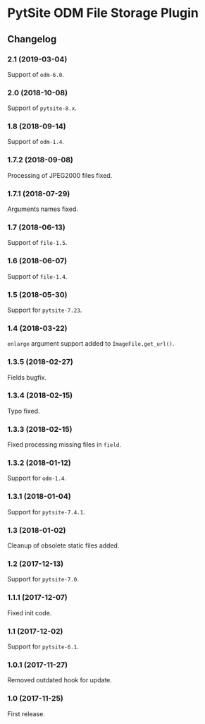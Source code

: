 # PytSite ODM File Storage Plugin


## Changelog


### 2.1 (2019-03-04)

Support of `odm-6.0`.


### 2.0 (2018-10-08)

Support of `pytsite-8.x`.


### 1.8 (2018-09-14)

Support of `odm-1.4`.


### 1.7.2 (2018-09-08)

Processing of JPEG2000 files fixed.


### 1.7.1 (2018-07-29)

Arguments names fixed.


### 1.7 (2018-06-13)

Support of `file-1.5`.


### 1.6 (2018-06-07)

Support of `file-1.4`.


### 1.5 (2018-05-30)

Support for `pytsite-7.23`.


### 1.4 (2018-03-22)

`enlarge` argument support added to `ImageFile.get_url()`.


### 1.3.5 (2018-02-27)

Fields bugfix.


### 1.3.4 (2018-02-15)

Typo fixed.


### 1.3.3 (2018-02-15)

Fixed processing missing files in `field`.


### 1.3.2 (2018-01-12)

Support for `odm-1.4`.


### 1.3.1 (2018-01-04)

Support for `pytsite-7.4.1`.


### 1.3 (2018-01-02)

Cleanup of obsolete static files added.


### 1.2 (2017-12-13)

Support for `pytsite-7.0`.


### 1.1.1 (2017-12-07)

Fixed init code.


### 1.1 (2017-12-02)

Support for `pytsite-6.1`.


### 1.0.1 (2017-11-27)

Removed outdated hook for update.


### 1.0 (2017-11-25)

First release.
